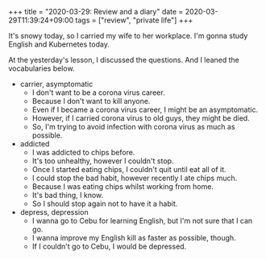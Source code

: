 +++
title =  "2020-03-29: Review and a diary"
date = 2020-03-29T11:39:24+09:00
tags = ["review", "private life"]
+++

It's snowy today, so I carried my wife to her workplace.
I'm gonna study English and Kubernetes today.

At the yesterday's lesson, I discussed the questions. 
And I leaned the vocabularies below.

* carrier, asymptomatic
  - I don't want to be a corona virus career.
  - Because I don't want to kill anyone.
  - Even if I became a corona virus career, I might be an asymptomatic.
  - However, if I carried corona virus to old guys, they might be died.
  - So, I'm trying to avoid infection with corona virus as much as possible.
* addicted
  - I was addicted to chips before.
  - It's too unhealthy, however I couldn't stop.
  - Once I started eating chips, I couldn't quit until eat all of it.
  - I could stop the bad habit, however recently I ate chips much.
  - Because I was eating chips whilst working from home.
  - It's bad thing, I know.
  - So I should stop again not to have it a habit.
* depress, depression
  - I wanna go to Cebu for learning English, but I'm not sure that I can go.
  - I wanna improve my English kill as faster as possible, though.
  - If I couldn't go to Cebu, I would be depressed.
